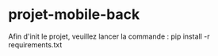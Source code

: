 # projet-mobile-back

Afin d'init le projet, veuillez lancer la commande : pip install -r requirements.txt